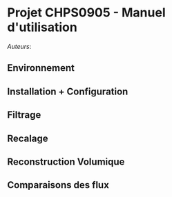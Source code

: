 # Projet CHPS0905 - Manuel d'utilisation
*Auteurs*:

## Environnement

## Installation + Configuration

## Filtrage

## Recalage

## Reconstruction Volumique

## Comparaisons des flux